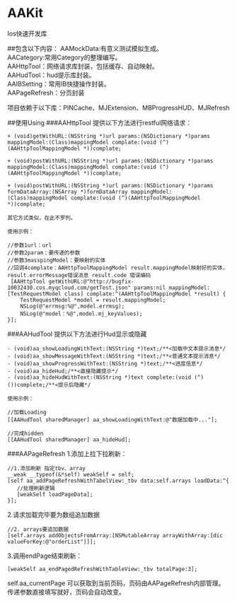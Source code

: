 # AAKit
Ios快速开发库
   
##包含以下内容：
AAMockData:有意义测试模拟生成。   
AACategory:常用Category的整理编写。   
AAHttpTool：网络请求库封装，包括缓存、自动映射。   
AAHudTool：hud提示库封装。   
AAIBSetting：常用IB快捷操作封装。   
AAPageRefresh：分页封装  


项目依赖于以下库：PINCache、MJExtension、MBProgressHUD、MJRefresh
	
##使用Using
###AAHttpTool
提供以下方法进行restful网络请求：

    + (void)getWithURL:(NSString *)url params:(NSDictionary *)params mappingModel:(Class)mappingModel complate:(void (^)(AAHttpToolMappingModel *))complate;
    
    + (void)postWithURL:(NSString *)url params:(NSDictionary *)params mappingModel:(Class)mappingModel complate:(void (^)(AAHttpToolMappingModel *))complate;
    
    + (void)postWithURL:(NSString *)url params:(NSDictionary *)params formDataArray:(NSArray *)formDataArray mappingModel:(Class)mappingModel complate:(void (^)(AAHttpToolMappingModel *))complate;
    
    其它方式类似，在此不罗列。
    
    使用示例：
    
    //参数1url：url
    //参数2param：要传递的参数
    //参数3masspingModel：要映射的实体
    //回调4complate：AAHttpToolMappingModel result.mappingModel映射好的实体，result.errorMessage错误消息 result.code 错误编码
     [AAHttpTool getWithURL:@"http://bugfix-10032430.cos.myqcloud.com/getTest.json" params:nil mappingModel:[TestRequestModel class] complate:^(AAHttpToolMappingModel *result) {
        TestRequestModel *model = result.mappingModel;
        NSLog(@"errmsg:%@",model.errmsg);
        NSLog(@"model：%@",model.mj_keyValues);
    }];
    

###AAHudTool
提供以下方法进行Hud显示或隐藏

    - (void)aa_showLoadingWithText:(NSString *)text;/**<加载中文本提示消息*/
    - (void)aa_showMessageWithText:(NSString *)text;/**<普通文本提示消息*/
    - (void)aa_showProgressWithText:(NSString *)text;/**<进度信息*/
    - (void)aa_hideHud;/**<直接隐藏提示*/
    - (void)aa_hideHudWithText:(NSString *)text complete:(void (^)())complete;/**<提示后隐藏*/

    使用示例：
    
    //加载Loading
    [[AAHudTool sharedManager] aa_showLoadingWithText:@"数据加载中..."];
    
    //完成hidden
    [[AAHudTool sharedManager] aa_hideHud];

###AAPageRefresh
1.添加上拉下拉刷新：

    //1.添加刷新 指定tbv、array
    __weak __typeof(&*self) weakSelf = self;
    [self aa_addPageRefreshWithTabelView:_tbv data:self.arrays loadData:^{
       //处理刷新逻辑
       [weakSelf loadPageData];
    }];

2.请求加载完毕要为数组追加数据

    //2. arrays要追加数据
    [self.arrays addObjectsFromArray:[NSMutableArray arrayWithArray:[dic valueForKey:@"orderList"]]];
    
3.调用endPage结束刷新：

    [weakSelf aa_endPagedRefreshWithTableView:_tbv totalPage:3];

self.aa_currentPage 可以获取到当前页码，页码由AAPageRefresh内部管理。传递参数直接填写就好，页码会自动改变。

